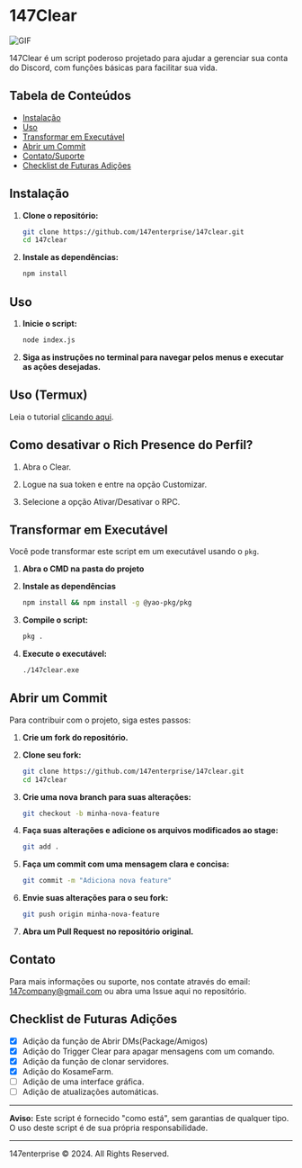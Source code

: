 # 147Clear

<img align="center" alt="GIF" src="https://i.imgur.com/jJCFzTJ.png">
<br>

147Clear é um script poderoso projetado para ajudar a gerenciar sua conta do Discord, com funções básicas para facilitar sua vida.

## Tabela de Conteúdos
- [Instalação](#instalação)
- [Uso](#uso)
- [Transformar em Executável](#transformar-em-executável)
- [Abrir um Commit](#abrir-um-commit)
- [Contato/Suporte](#contato)
- [Checklist de Futuras Adições](#checklist-de-futuras-adições)

## Instalação

1. **Clone o repositório:**
    ```sh
    git clone https://github.com/147enterprise/147clear.git
    cd 147clear
    ```

2. **Instale as dependências:**
    ```sh
    npm install
    ```

## Uso

1. **Inicie o script:**
    ```sh
    node index.js
    ```

2. **Siga as instruções no terminal para navegar pelos menus e executar as ações desejadas.**

## Uso (Termux)

Leia o tutorial [clicando aqui](https://github.com/147enterprise/147clear/blob/termux/README.md).

## Como desativar o Rich Presence do Perfil?

1. Abra o Clear.

2. Logue na sua token e entre na opção Customizar.

3. Selecione a opção Ativar/Desativar o RPC.

## Transformar em Executável

Você pode transformar este script em um executável usando o `pkg`.

1. **Abra o CMD na pasta do projeto**

2. **Instale as dependências**
    ```sh
    npm install && npm install -g @yao-pkg/pkg
    ```

3. **Compile o script:**
    ```sh
    pkg .
    ```

4. **Execute o executável:**
    ```sh
    ./147clear.exe
    ```

## Abrir um Commit

Para contribuir com o projeto, siga estes passos:

1. **Crie um fork do repositório.**
2. **Clone seu fork:**
    ```sh
    git clone https://github.com/147enterprise/147clear.git
    cd 147clear
    ```

3. **Crie uma nova branch para suas alterações:**
    ```sh
    git checkout -b minha-nova-feature
    ```

4. **Faça suas alterações e adicione os arquivos modificados ao stage:**
    ```sh
    git add .
    ```

5. **Faça um commit com uma mensagem clara e concisa:**
    ```sh
    git commit -m "Adiciona nova feature"
    ```

6. **Envie suas alterações para o seu fork:**
    ```sh
    git push origin minha-nova-feature
    ```

7. **Abra um Pull Request no repositório original.**

## Contato

Para mais informações ou suporte, nos contate através do email: [147company@gmail.com](mailto:147company@gmail.com) ou abra uma Issue aqui no repositório.

## Checklist de Futuras Adições

- [x] Adição da função de Abrir DMs(Package/Amigos)
- [x] Adição do Trigger Clear para apagar mensagens com um comando.
- [x] Adição da função de clonar servidores.
- [x] Adição do KosameFarm.
- [ ] Adição de uma interface gráfica.
- [ ] Adição de atualizações automáticas.

---

**Aviso:** Este script é fornecido "como está", sem garantias de qualquer tipo. O uso deste script é de sua própria responsabilidade.

---

147enterprise © 2024. All Rights Reserved.
